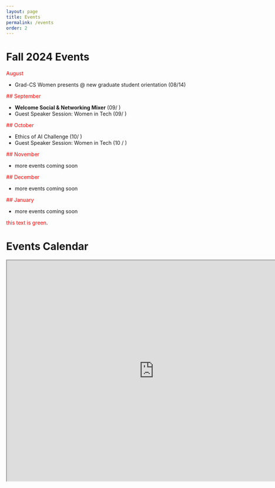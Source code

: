 ```yaml
---
layout: page
title: Events
permalink: /events
order: 2
---
```

# Fall 2024 Events
<span style="color: red;">August</span> 
* Grad-CS Women presents @ new graduate student orientation (08/14)

<span style="color: red;">## September</span> 
* **Welcome Social & Networking Mixer** (09/ )
* Guest Speaker Session: Women in Tech (09/ )

<span style="color: red;">## October</span>
* Ethics of AI Challenge (10/ )
* Guest Speaker Session: Women in Tech (10 / )

<span style="color: red;">## November</span>
- more events coming soon

<span style="color: red;">## December</span>
- more events coming soon
  
<span style="color: red;">## January</span>
- more events coming soon



<span style="color: red;">this text is green</span>.

<!-- 

# Technical Workshop Series
If you are looking for information about our technical workshop series, take a look at the [workshop series master repository](https://github.com/CSWomenUMass/tech-skills-workshops). Make sure you take a look at the [bootcamp](https://github.com/CSWomenUMass/bootcamp) first. All scheduled events are listed on the calendar below.   -->


# Events Calendar

<iframe src="https://calendar.google.com/calendar/embed?src=uofuwomenincs%40gmail.com&ctz=America%2FDenver"  style="border: 2" width="800" height="600" frameborder="2" scrolling="no"></iframe>

